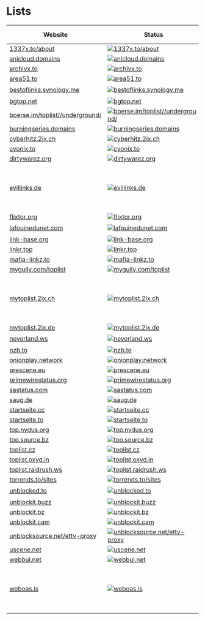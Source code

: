 # Lists

|Website|Status|Remark|Main language|
|-|-|-|-|
|[1337x.to/about](https://1337x.to/about/)|[![1337x.to/about](https://img.shields.io/website?down_color=red&down_message=offline&up_color=green&up_message=online&url=https%3A%2F%2F1337x.to/about)](https://1337x.to/about/)|-|🇬🇧|
|[anicloud.domains](https://anicloud.domains/)|[![anicloud.domains](https://img.shields.io/website?down_color=red&down_message=offline&up_color=green&up_message=online&url=https%3A%2F%2Fanicloud.domains)](https://anicloud.domains/)|-|🇩🇪|
|[archivx.to](https://archivx.to/)|[![archivx.to](https://img.shields.io/website?down_color=red&down_message=offline&up_color=green&up_message=online&url=https%3A%2F%2Farchivx.to)](https://archivx.to/)|-|🇩🇪|
|[area51.to](https://area51.to/)|[![area51.to](https://img.shields.io/website?down_color=red&down_message=offline&up_color=green&up_message=online&url=https%3A%2F%2Farea51.to)](https://area51.to/)|⚠️ Pron.|🇩🇪|
|[bestoflinks.synology.me](https://bestoflinks.synology.me/)|[![bestoflinks.synology.me](https://img.shields.io/website?down_color=red&down_message=offline&up_color=green&up_message=online&url=https%3A%2F%2Fbestoflinks.synology.me)](https://bestoflinks.synology.me/)|-|❓|
|[bgtop.net](https://bgtop.net/)|[![bgtop.net](https://img.shields.io/website?down_color=red&down_message=offline&up_color=green&up_message=online&url=https%3A%2F%2Fbgtop.net)](https://bgtop.net/)|-|🇷🇺|
|[boerse.im/toplist//underground/](https://boerse.im/toplist//underground//)|[![boerse.im/toplist//underground/](https://img.shields.io/website?down_color=red&down_message=offline&up_color=green&up_message=online&url=https%3A%2F%2Fboerse.im/toplist//underground/)](https://boerse.im/toplist//underground//)|-|🇩🇪|
|[burningseries.domains](https://burningseries.domains/)|[![burningseries.domains](https://img.shields.io/website?down_color=red&down_message=offline&up_color=green&up_message=online&url=https%3A%2F%2Fburningseries.domains)](https://burningseries.domains/)|-|🇩🇪|
|[cyberhitz.2ix.ch](https://cyberhitz.2ix.ch/)|[![cyberhitz.2ix.ch](https://img.shields.io/website?down_color=red&down_message=offline&up_color=green&up_message=online&url=https%3A%2F%2Fcyberhitz.2ix.ch)](https://cyberhitz.2ix.ch/)|-|🇩🇪|
|[cyonix.to](https://cyonix.to/)|[![cyonix.to](https://img.shields.io/website?down_color=red&down_message=offline&up_color=green&up_message=online&url=https%3A%2F%2Fcyonix.to)](https://cyonix.to/)|-|🇩🇪|
|[dirtywarez.org](https://dirtywarez.org/)|[![dirtywarez.org](https://img.shields.io/website?down_color=red&down_message=offline&up_color=green&up_message=online&url=https%3A%2F%2Fdirtywarez.org)](https://dirtywarez.org/)|-|🇩🇪|
|[evillinks.de](https://evillinks.de/)|[![evillinks.de](https://img.shields.io/website?down_color=red&down_message=offline&up_color=green&up_message=online&url=https%3A%2F%2Fevillinks.de)](https://evillinks.de/)|⚠️ Seems to be offline. Reasons are unknown.|🇩🇪|
|[flixtor.org](https://flixtor.org/)|[![flixtor.org](https://img.shields.io/website?down_color=red&down_message=offline&up_color=green&up_message=online&url=https%3A%2F%2Fflixtor.org)](https://flixtor.org/)|-|🇬🇧|
|[lafouinedunet.com](https://lafouinedunet.com/)|[![lafouinedunet.com](https://img.shields.io/website?down_color=red&down_message=offline&up_color=green&up_message=online&url=https%3A%2F%2Flafouinedunet.com)](https://lafouinedunet.com/)|-|❓|
|[link-base.org](https://link-base.org/)|[![link-base.org](https://img.shields.io/website?down_color=red&down_message=offline&up_color=green&up_message=online&url=https%3A%2F%2Flink-base.org)](https://link-base.org/)|-|🇬🇧|
|[linkr.top](https://linkr.top/)|[![linkr.top](https://img.shields.io/website?down_color=red&down_message=offline&up_color=green&up_message=online&url=https%3A%2F%2Flinkr.top)](https://linkr.top/)|-|🇩🇪|
|[mafia-linkz.to](https://mafia-linkz.to/)|[![mafia-linkz.to](https://img.shields.io/website?down_color=red&down_message=offline&up_color=green&up_message=online&url=https%3A%2F%2Fmafia-linkz.to)](https://mafia-linkz.to/)|⚠️ Pron.|🇩🇪|
|[mygully.com/toplist](https://mygully.com/toplist/)|[![mygully.com/toplist](https://img.shields.io/website?down_color=red&down_message=offline&up_color=green&up_message=online&url=https%3A%2F%2Fmygully.com/toplist)](https://mygully.com/toplist/)|-|🇩🇪|
|[mytoplist.2ix.ch](https://mytoplist.2ix.ch/)|[![mytoplist.2ix.ch](https://img.shields.io/website?down_color=red&down_message=offline&up_color=green&up_message=online&url=https%3A%2F%2Fmytoplist.2ix.ch)](https://mytoplist.2ix.ch/)|⚠️ Seems to be offline. Reasons are unknown.|❓|
|[mytoplist.2ix.de](https://mytoplist.2ix.de/)|[![mytoplist.2ix.de](https://img.shields.io/website?down_color=red&down_message=offline&up_color=green&up_message=online&url=https%3A%2F%2Fmytoplist.2ix.de)](https://mytoplist.2ix.de/)|-|🇩🇪|
|[neverland.ws](https://neverland.ws/)|[![neverland.ws](https://img.shields.io/website?down_color=red&down_message=offline&up_color=green&up_message=online&url=https%3A%2F%2Fneverland.ws)](https://neverland.ws/)|-|❓|
|[nzb.to](https://nzb.to/)|[![nzb.to](https://img.shields.io/website?down_color=red&down_message=offline&up_color=green&up_message=online&url=https%3A%2F%2Fnzb.to)](https://nzb.to/)|-|🇩🇪|
|[onionplay.network](https://onionplay.network/)|[![onionplay.network](https://img.shields.io/website?down_color=red&down_message=offline&up_color=green&up_message=online&url=https%3A%2F%2Fonionplay.network)](https://onionplay.network/)|-|🇬🇧|
|[prescene.eu](https://prescene.eu/)|[![prescene.eu](https://img.shields.io/website?down_color=red&down_message=offline&up_color=green&up_message=online&url=https%3A%2F%2Fprescene.eu)](https://prescene.eu/)|-|🇬🇧|
|[primewirestatus.org](https://primewirestatus.org/)|[![primewirestatus.org](https://img.shields.io/website?down_color=red&down_message=offline&up_color=green&up_message=online&url=https%3A%2F%2Fprimewirestatus.org)](https://primewirestatus.org/)|-|🇬🇧|
|[sastatus.com](https://sastatus.com/)|[![sastatus.com](https://img.shields.io/website?down_color=red&down_message=offline&up_color=green&up_message=online&url=https%3A%2F%2Fsastatus.com)](https://sastatus.com/)|-|🇬🇧|
|[saug.de](https://saug.de/)|[![saug.de](https://img.shields.io/website?down_color=red&down_message=offline&up_color=green&up_message=online&url=https%3A%2F%2Fsaug.de)](https://saug.de/)|-|🇩🇪|
|[startseite.cc](https://startseite.cc/)|[![startseite.cc](https://img.shields.io/website?down_color=red&down_message=offline&up_color=green&up_message=online&url=https%3A%2F%2Fstartseite.cc)](https://startseite.cc/)|-|🇩🇪|
|[startseite.to](https://startseite.to/)|[![startseite.to](https://img.shields.io/website?down_color=red&down_message=offline&up_color=green&up_message=online&url=https%3A%2F%2Fstartseite.to)](https://startseite.to/)|-|🇩🇪|
|[top.nydus.org](https://top.nydus.org/)|[![top.nydus.org](https://img.shields.io/website?down_color=red&down_message=offline&up_color=green&up_message=online&url=https%3A%2F%2Ftop.nydus.org)](https://top.nydus.org/)|-|🇩🇪|
|[top.source.bz](https://top.source.bz/)|[![top.source.bz](https://img.shields.io/website?down_color=red&down_message=offline&up_color=green&up_message=online&url=https%3A%2F%2Ftop.source.bz)](https://top.source.bz/)|-|🇩🇪|
|[toplist.cz](https://toplist.cz/)|[![toplist.cz](https://img.shields.io/website?down_color=red&down_message=offline&up_color=green&up_message=online&url=https%3A%2F%2Ftoplist.cz)](https://toplist.cz/)|-|🇨🇿|
|[toplist.oxyd.in](https://toplist.oxyd.in/)|[![toplist.oxyd.in](https://img.shields.io/website?down_color=red&down_message=offline&up_color=green&up_message=online&url=https%3A%2F%2Ftoplist.oxyd.in)](https://toplist.oxyd.in/)|-|🇩🇪|
|[toplist.raidrush.ws](https://toplist.raidrush.ws/)|[![toplist.raidrush.ws](https://img.shields.io/website?down_color=red&down_message=offline&up_color=green&up_message=online&url=https%3A%2F%2Ftoplist.raidrush.ws)](https://toplist.raidrush.ws/)|-|🇩🇪|
|[torrends.to/sites](https://torrends.to/sites/)|[![torrends.to/sites](https://img.shields.io/website?down_color=red&down_message=offline&up_color=green&up_message=online&url=https%3A%2F%2Ftorrends.to/sites)](https://torrends.to/sites/)|-|🇬🇧|
|[unblocked.to](https://unblocked.to/)|[![unblocked.to](https://img.shields.io/website?down_color=red&down_message=offline&up_color=green&up_message=online&url=https%3A%2F%2Funblocked.to)](https://unblocked.to/)|-|❓|
|[unblockit.buzz](https://unblockit.buzz/)|[![unblockit.buzz](https://img.shields.io/website?down_color=red&down_message=offline&up_color=green&up_message=online&url=https%3A%2F%2Funblockit.buzz)](https://unblockit.buzz/)|-|🇬🇧|
|[unblockit.bz](https://unblockit.bz/)|[![unblockit.bz](https://img.shields.io/website?down_color=red&down_message=offline&up_color=green&up_message=online&url=https%3A%2F%2Funblockit.bz)](https://unblockit.bz/)|-|🇬🇧|
|[unblockit.cam](https://unblockit.cam/)|[![unblockit.cam](https://img.shields.io/website?down_color=red&down_message=offline&up_color=green&up_message=online&url=https%3A%2F%2Funblockit.cam)](https://unblockit.cam/)|-|🇬🇧|
|[unblocksource.net/ettv-proxy](https://unblocksource.net/ettv-proxy/)|[![unblocksource.net/ettv-proxy](https://img.shields.io/website?down_color=red&down_message=offline&up_color=green&up_message=online&url=https%3A%2F%2Funblocksource.net/ettv-proxy)](https://unblocksource.net/ettv-proxy/)|-|🇬🇧|
|[uscene.net](https://uscene.net/)|[![uscene.net](https://img.shields.io/website?down_color=red&down_message=offline&up_color=green&up_message=online&url=https%3A%2F%2Fuscene.net)](https://uscene.net/)|-|🇬🇧|
|[webbul.net](https://webbul.net/)|[![webbul.net](https://img.shields.io/website?down_color=red&down_message=offline&up_color=green&up_message=online&url=https%3A%2F%2Fwebbul.net)](https://webbul.net/)|-|🇹🇷|
|[weboas.is](https://weboas.is/)|[![weboas.is](https://img.shields.io/website?down_color=red&down_message=offline&up_color=green&up_message=online&url=https%3A%2F%2Fweboas.is)](https://weboas.is/)|⚠️ Seems to be offline. Reasons are unknown.|❓|
